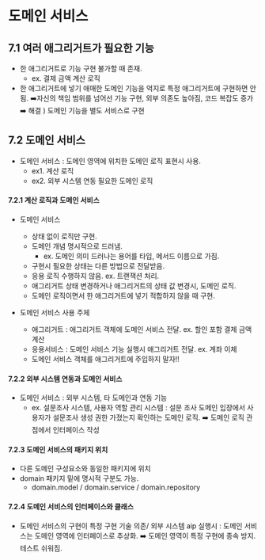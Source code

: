 # 도메인 서비스

## 7.1 여러 애그리거트가 필요한 기능

* 한 애그리거트로 기능 구현 불가할 때 존재.
	* ex. 결제 금액 계산 로직
* 한 애그리거트에 넣기 애매한 도메인 기능을 억지로 특정 애그리거트에 구현하면 안됨. 
	➡️자신의 책임 범위를 넘어선 기능 구현, 외부 의존도 높아짐, 코드 복잡도 증가
➡️ 해결 ) 도메인 기능을 별도 서비스로 구현

## 7.2 도메인 서비스

* 도메인 서비스 : 도메인 영역에 위치한 도메인 로직 표현시 사용.
	* ex1. 계산 로직
	* ex2. 외부 시스템 연동 필요한 도메인 로직

#### 7.2.1 계산 로직과 도메인 서비스
* 도메인 서비스 
	* 상태 없이 로직만 구현. 
	* 도메인 개념 명시적으로 드러냄.
		* ex. 도메인 의미 드러나는 용어를 타입, 메서드 이름으로 가짐.
	* 구현시 필요한 상태는 다른 방법으로 전달받음.
	* 응용 로직 수행하지 않음. ex. 트랜잭션 처리.
	* 애그리거트 상태 변경하거나 애그리거트의 상태 값 변경시, 도메인 로직.
	* 도메인 로직이면서 한 애그리거트에 넣기 적합하지 않을 때 구현.

* 도메인 서비스 사용 주체
	* 애그리거트 : 애그리거트 객체에 도메인 서비스 전달. ex. 할인 포함 결제 금액 계산
	* 응용서비스 : 도메인 서비스 기능 실행시 애그리거트 전달. ex. 계좌 이체
	* 도메인 서비스 객체를 애그리거트에 주입하지 말자!!

#### 7.2.2 외부 시스템 연동과 도메인 서비스
* 도메인 서비스 : 외부 시스템, 타 도메인과 연동 기능
	* ex. 설문조사 시스템, 사용자 역할 관리 시스템 
		: 설문 조사 도메인 입장에서 사용자가 설문조사 생성 권한 가졌는지 확인하는 도메인 로직.
		➡️ 도메인 로직 관점에서 인터페이스 작성 

#### 7.2.3 도메인 서비스의 패키지 위치
* 다른 도메인 구성요소와 동일한 패키지에 위치
* domain 패키지 밑에 명시적 구분도 가능.
	* domain.model / domain.service / domain.repository

#### 7.2.4 도메인 서비스의 인터페이스와 클래스
* 도메인 서비스의 구현이 특정 구현 기술 의존/ 외부 시스템 aip 실행시 : 도메인 서비스는 도메인 영역에 인터페이스로 추상화.
	➡️ 도메인 영역이 특정 구현에 종속 방지. 테스트 쉬워짐.